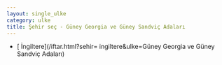 ```yaml
---
layout: single_ulke
category: ulke
title: Şehir seç - Güney Georgia ve Güney Sandviç Adaları
---
```

* [ İngiltere](/iftar.html?sehir= ingiltere&ulke=Güney Georgia ve Güney Sandviç Adaları)

